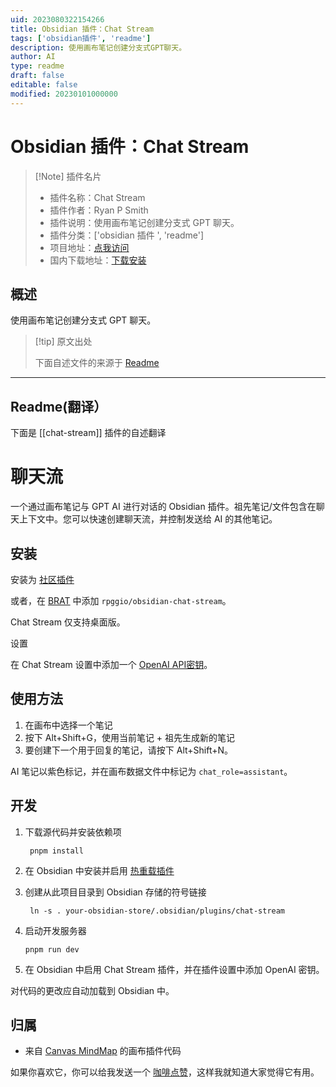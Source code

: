 ```yaml
---
uid: 2023080322154266
title: Obsidian 插件：Chat Stream
tags: ['obsidian插件', 'readme']
description: 使用画布笔记创建分支式GPT聊天。
author: AI
type: readme
draft: false
editable: false
modified: 20230101000000
---
```


# Obsidian 插件：Chat Stream

> [!Note] 插件名片
> - 插件名称：Chat Stream
> - 插件作者：Ryan P Smith
> - 插件说明：使用画布笔记创建分支式 GPT 聊天。
> - 插件分类：['obsidian 插件 ', 'readme']
> - 项目地址：[点我访问](https://github.com/rpggio/obsidian-chat-stream)
> - 国内下载地址：[下载安装](https://pkmer.cn/products/plugin/pluginMarket/?chat-stream)

## 概述

使用画布笔记创建分支式 GPT 聊天。

> [!tip] 原文出处
>
>下面自述文件的来源于 [Readme](https://ghproxy.net/https://raw.githubusercontent.com/rpggio/obsidian-chat-stream/master/README.md)
>

---

## Readme(翻译）

下面是 [[chat-stream]] 插件的自述翻译

# 聊天流

一个通过画布笔记与 GPT AI 进行对话的 Obsidian 插件。祖先笔记/文件包含在聊天上下文中。您可以快速创建聊天流，并控制发送给 AI 的其他笔记。

## 安装

安装为 [社区插件](https://obsidian.md/plugins?search=chat%20stream#)

或者，在 [BRAT](https://github.com/TfTHacker/obsidian42-brat) 中添加 `rpggio/obsidian-chat-stream`。

Chat Stream 仅支持桌面版。

设置

在 Chat Stream 设置中添加一个 [OpenAI API密钥](https://platform.openai.com/account/api-keys)。

## 使用方法

1. 在画布中选择一个笔记
2. 按下 Alt+Shift+G，使用当前笔记 + 祖先生成新的笔记
3. 要创建下一个用于回复的笔记，请按下 Alt+Shift+N。

AI 笔记以紫色标记，并在画布数据文件中标记为 `chat_role=assistant`。

## 开发

1. 下载源代码并安装依赖项

   ```
	pnpm install
	```

2. 在 Obsidian 中安装并启用 [热重载插件](https://github.com/pjeby/hot-reload)
3. 创建从此项目目录到 Obsidian 存储的符号链接

   ```
	ln -s . your-obsidian-store/.obsidian/plugins/chat-stream
	```

4. 启动开发服务器

	```
	pnpm run dev
	```

5. 在 Obsidian 中启用 Chat Stream 插件，并在插件设置中添加 OpenAI 密钥。

对代码的更改应自动加载到 Obsidian 中。

## 归属

* 来自 [Canvas MindMap](https://github.com/Quorafind/Obsidian-Canvas-MindMap) 的画布插件代码

如果你喜欢它，你可以给我发送一个 [咖啡点赞](https://bmc.link/ryanp)，这样我就知道大家觉得它有用。
